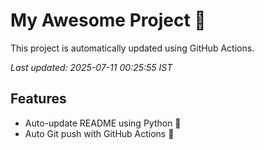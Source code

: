 # My Awesome Project 🚀

This project is automatically updated using GitHub Actions.

_Last updated: 2025-07-11 00:25:55 IST_

## Features
- Auto-update README using Python 🐍
- Auto Git push with GitHub Actions 🤖
